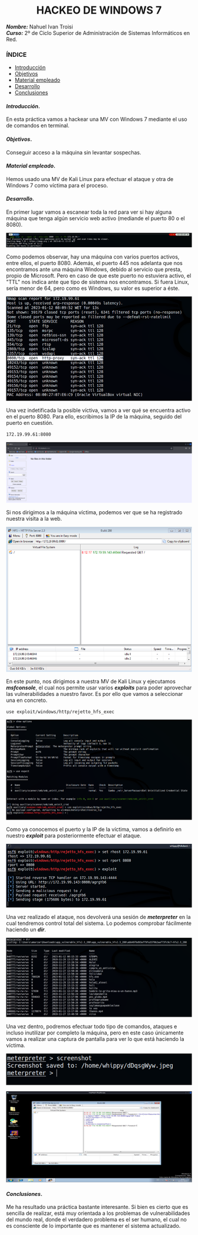 <center>

# HACKEO DE WINDOWS 7 


</center>

***Nombre:*** Nahuel Ivan Troisi
<br>
***Curso:*** 2º de Ciclo Superior de Administración de Sistemas Informáticos en Red.

### ÍNDICE

+ [Introducción](#id1)
+ [Objetivos](#id2)
+ [Material empleado](#id3)
+ [Desarrollo](#id4)
+ [Conclusiones](#id5)


#### ***Introducción***. <a name="id1"></a>

En esta práctica vamos a hackear una MV con Windows 7 mediante el uso de comandos en terminal. 

#### ***Objetivos***. <a name="id2"></a>

Conseguir acceso a la máquina sin levantar sospechas. 

#### ***Material empleado***. <a name="id3"></a>

Hemos usado una MV de Kali Linux para efectuar el ataque y otra de Windows 7 como víctima para el proceso. 

#### ***Desarrollo***. <a name="id4"></a>

En primer lugar vamos a escanear toda la red para ver si hay alguna máquina que tenga algún servicio web activo (mediande el puerto 80 o el 8080). 

![](img/1.png)

Como podemos observar, hay una máquina con varios puertos activos, entre ellos, el puerto 8080. Además, el puerto 445 nos adelanta que nos encontramos ante una máquina Windows, debido al servicio que presta, propio de Microsoft. Pero en caso de que este puerto no estuviera activo, el "TTL" nos indica ante que tipo de sistema nos encontramos. Si fuera Linux, sería menor de 64, pero como es Windows, su valor es superior a éste. 

![](img/2.png)

Una vez indetificada la posible víctiva, vamos a ver qué se encuentra activo en el puerto 8080. Para ello, escribimos la IP de la máquina, seguido del puerto en cuestión. 

~~~
172.19.99.61:8080
~~~

![](img/3.png)

Si nos dirigimos a la máquina víctima, podemos ver que se ha registrado nuestra visita a la web.

![](img/4.png)

En este punto, nos dirigimos a nuestra MV de Kali Linux y ejecutamos ***msfconsole***, el cual nos permite usar varios ***exploits*** para poder aprovechar las vulnerabilidades a nuestro favor. 
Es por ello que vamos a seleccionar una en concreto.

~~~
use exploit/windows/http/rejetto_hfs_exec
~~~

![](img/5.png)

Como ya conocemos el puerto y la IP de la víctima, vamos a definirlo en nuestro ***exploit*** para posteriormente efectuar el ataque. 

![](img/6.png)

Una vez realizado el ataque, nos devolverá una sesión de ***meterpreter*** en la cual tendremos control total del sistema. Lo podemos comprobar fácilmente haciendo un ***dir***. 

![](img/7.png)

Una vez dentro, podremos efectuar todo tipo de comandos, ataques e incluso inutilizar por completo la máquina, pero en este caso únicamente vamos a realizar una captura de pantalla para ver lo que está haciendo la víctima. 

![](img/8.png)

![](img/9.png)

#### ***Conclusiones***. <a name="id5"></a>

Me ha resultado una práctica bastante interesante. Si bien es cierto que es sencilla de realizar, está muy orientada a los problemas de vulnerabilidades del mundo real, donde el verdadero problema es el ser humano, el cual no es consciente de lo importante que es mantener el sistema actualizado. 



